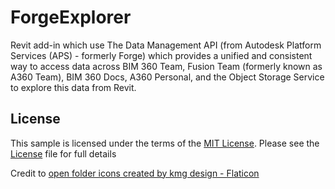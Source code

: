 # ForgeExplorer

Revit add-in which use The Data Management API (from Autodesk Platform Services (APS) - formerly Forge) which provides a unified and consistent way to access data across BIM 360 Team, Fusion Team (formerly known as A360 Team), BIM 360 Docs, A360 Personal, and the Object Storage Service to explore this data from Revit.

## License

This sample is licensed under the terms of the [MIT License](http://opensource.org/licenses/MIT). Please see the [License](License.md) file for full details

Credit to [open folder icons created by kmg design - Flaticon](https://www.flaticon.com/free-icons/open-folder)